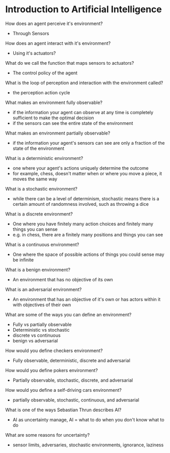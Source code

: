 # Introduction to Artificial Intelligence

How does an agent perceive it's environment?

- Through Sensors

How does an agent interact with it's environment? 

- Using it's actuators?

What do we call the function that maps sensors to actuators?

- The control policy of the agent

What is the loop of perception and interaction with the environment called? 

- the perception action cycle

What makes an environment fully observable?

- if the information your agent can observe at any time is completely sufficient to make the optimal decision
- if the sensors can see the entire state of the environment

What makes an environment partially observable?

- if the information your agent's sensors can see are only a fraction of the state of the environment

What is a deterministic environment?

- one where your agent's actions uniquely determine the outcome
- for example, chess, doesn't matter when or where you move a piece, it moves the same way

What is a stochastic environment?

- while there can be a level of determinism, stochastic means there is a certain amount of randomness involved, such as throwing a dice

What is a discrete environment?

- One where you have finitely many action choices and finitely many things you can sense
- e.g. in chess, there are a finitely many positions and things you can see

What is a continuous environment?

- One where the space of possible actions of things you could sense may be infinite

What is a benign environment?

- An environment that has no objective of its own

What is an adversarial environment?

- An environment that has an objective of it's own or has actors within it with objectives of their own

What are some of the ways you can define an environment?

- Fully vs partially observable
- Deterministic vs stochastic
- discrete vs continuous
- benign vs adversarial 

How would you define checkers environment?

- Fully observable, deterministic, discrete and adversarial

How would you define pokers environment?

- Partially observable, stochastic, discrete, and adversarial

How would you define a self-driving cars environment?

- partially observable, stochastic, continuous, and adversarial

What is one of the ways Sebastian Thrun describes AI?

- AI as uncertainty manage, AI = what to do when you don't know what to do

What are some reasons for uncertainty?

- sensor limits, adversaries, stochastic environments, ignorance, laziness

